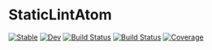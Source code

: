 # StaticLintAtom

[![Stable](https://img.shields.io/badge/docs-stable-blue.svg)](https://aminya.github.io/StaticLintAtom.jl/stable)
[![Dev](https://img.shields.io/badge/docs-dev-blue.svg)](https://aminya.github.io/StaticLintAtom.jl/dev)
[![Build Status](https://travis-ci.com/aminya/StaticLintAtom.jl.svg?branch=master)](https://travis-ci.com/aminya/StaticLintAtom.jl)
[![Build Status](https://ci.appveyor.com/api/projects/status/github/aminya/StaticLintAtom.jl?svg=true)](https://ci.appveyor.com/project/aminya/StaticLintAtom-jl)
[![Coverage](https://codecov.io/gh//.jl/branch/master/graph/badge.svg)](https://codecov.io/gh//.jl)
